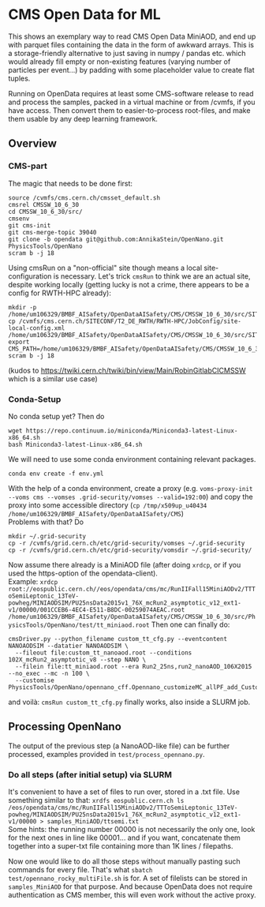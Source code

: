 # CMS Open Data for ML

This shows an exemplary way to read CMS Open Data MiniAOD, and end up with parquet files containing the data in the form of awkward arrays. This is a storage-friendly alternative to just saving in numpy / pandas etc. which would already fill empty or non-existing features (varying number of particles per event...) by padding with some placeholder value to create flat tuples.

Running on OpenData requires at least some CMS-software release to read and process the samples, packed in a virtual machine or from /cvmfs, if you have access. Then convert them to easier-to-process root-files, and make them usable by any deep learning framework.

## Overview
### CMS-part
The magic that needs to be done first:

```shell
source /cvmfs/cms.cern.ch/cmsset_default.sh
cmsrel CMSSW_10_6_30
cd CMSSW_10_6_30/src/
cmsenv
git cms-init
git cms-merge-topic 39040
git clone -b opendata git@github.com:AnnikaStein/OpenNano.git PhysicsTools/OpenNano
scram b -j 18
```

Using cmsRun on a "non-official" site though means a local site-configuration is necessary. Let's trick `cmsRun` to think we are an actual site, despite working locally (getting lucky is not a crime, there appears to be a config for RWTH-HPC already):  
```shell
mkdir -p /home/um106329/BMBF_AISafety/OpenDataAISafety/CMS/CMSSW_10_6_30/src/SITECONF/local/JobConfig
cp /cvmfs/cms.cern.ch/SITECONF/T2_DE_RWTH/RWTH-HPC/JobConfig/site-local-config.xml /home/um106329/BMBF_AISafety/OpenDataAISafety/CMS/CMSSW_10_6_30/src/SITECONF/local/JobConfig
export CMS_PATH=/home/um106329/BMBF_AISafety/OpenDataAISafety/CMS/CMSSW_10_6_30/src
scram b -j 18
```
(kudos to https://twiki.cern.ch/twiki/bin/view/Main/RobinGitlabCICMSSW which is a similar use case)

### Conda-Setup
No conda setup yet? Then do
```shell
wget https://repo.continuum.io/miniconda/Miniconda3-latest-Linux-x86_64.sh
bash Miniconda3-latest-Linux-x86_64.sh
```

We will need to use some conda environment containing relevant packages.
```shell
conda env create -f env.yml
```

With the help of a conda environment, create a proxy (e.g. `voms-proxy-init --voms cms --vomses .grid-security/vomses --valid=192:00`) and copy the proxy into some accessible directory (`cp /tmp/x509up_u40434 /home/um106329/BMBF_AISafety/OpenDataAISafety/CMS`)  
Problems with that? Do
```shell
mkdir ~/.grid-security
cp -r /cvmfs/grid.cern.ch/etc/grid-security/vomses ~/.grid-security
cp -r /cvmfs/grid.cern.ch/etc/grid-security/vomsdir ~/.grid-security/
```
Now assume there already is a MiniAOD file (after doing `xrdcp`, or if you used the https-option of the opendata-client).  
Example: `xrdcp root://eospublic.cern.ch//eos/opendata/cms/mc/RunIIFall15MiniAODv2/TTToSemiLeptonic_13TeV-powheg/MINIAODSIM/PU25nsData2015v1_76X_mcRun2_asymptotic_v12_ext1-v1/00000/001CCEB6-4EC4-E511-B8DC-00259074AEAC.root /home/um106329/BMBF_AISafety/OpenDataAISafety/CMS/CMSSW_10_6_30/src/PhysicsTools/OpenNano/test/tt_miniaod.root`
Then one can finally do:
```shell
cmsDriver.py --python_filename custom_tt_cfg.py --eventcontent NANOAODSIM --datatier NANOAODSIM \
  --fileout file:custom_tt_nanoaod.root --conditions 102X_mcRun2_asymptotic_v8 --step NANO \
  --filein file:tt_miniaod.root --era Run2_25ns,run2_nanoAOD_106X2015 --no_exec --mc -n 100 \
  --customise PhysicsTools/OpenNano/opennano_cff.Opennano_customizeMC_allPF_add_CustomTagger_and_Truth
```

and voilà: `cmsRun custom_tt_cfg.py` finally works, also inside a SLURM job.

## Processing OpenNano
The output of the previous step (a NanoAOD-like file) can be further processed, examples provided in `test/process_opennano.py`.

### Do all steps (after initial setup) via SLURM
It's convenient to have a set of files to run over, stored in a .txt file. Use something similar to that:
`xrdfs eospublic.cern.ch ls /eos/opendata/cms/mc/RunIIFall15MiniAODv2/TTToSemiLeptonic_13TeV-powheg/MINIAODSIM/PU25nsData2015v1_76X_mcRun2_asymptotic_v12_ext1-v1/00000 > samples_MiniAOD/ttsemi.txt`  
Some hints: the running number 00000 is not necessarily the only one, look for the next ones in line like 00001... and if you want, concatenate them together into a super-txt file containing more than 1K lines / filepaths.


Now one would like to do all those steps without manually pasting such commands for every file. That's what `sbatch test/opennano_rocky_multiFile.sh` is for. A set of filelists can be stored in `samples_MiniAOD` for that purpose. And because OpenData does not require authentication as CMS member, this will even work without the active proxy.